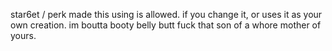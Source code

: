 star6et / perk made this using is allowed.
if you change it, or uses it as your own creation.
im boutta booty belly butt fuck that son of a whore mother of yours.
